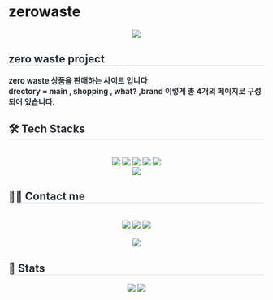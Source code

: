 
# zerowaste

<div align= "center">
    <img src="https://capsule-render.vercel.app/api?type=waving&color=0a4001&height=240&text=zero%20waste&animation=&fontColor=ffffff&fontSize=60" />
    </div>
    <div style="text-align: left;"> 
    <h2 style="border-bottom: 1px solid #d8dee4; color: #282d33;"> zero waste project </h2>  
    <div style="font-weight: 700; font-size: 15px; text-align: left; color: #282d33;"> zero waste 상품을 판매하는 사이트 입니다 </div> 
    <div style="font-weight: 700; font-size: 15px; text-align: left; color: #282d33;"> drectory  = main , shopping , what? ,brand 이렇게 총 4개의 페이지로 구성되어 있습니다. </div> 
    </div>
    <div style="text-align: left;">
    <h2 style="border-bottom: 1px solid #d8dee4; color: #282d33;"> 🛠️ Tech Stacks </h2> <br> 
    <div  align= "center"> <img src="https://img.shields.io/badge/CSS3-1572B6?style=flat&logo=CSS3&logoColor=white">
          <img src="https://img.shields.io/badge/Discord-5865F2?style=flat&logo=Discord&logoColor=white">
          <img src="https://img.shields.io/badge/Figma-F24E1E?style=flat&logo=Figma&logoColor=white">
          <img src="https://img.shields.io/badge/Github-181717?style=flat&logo=Github&logoColor=white">
          <img src="https://img.shields.io/badge/HTML5-E34F26?style=flat&logo=HTML5&logoColor=white">
          <br/><img src="https://img.shields.io/badge/Javascript-F7DF1E?style=flat&logo=Javascript&logoColor=white">
          </div>
    </div>
    <div style="text-align: left;">
    <h2 style="border-bottom: 1px solid #d8dee4; color: #282d33;"> 🧑‍💻 Contact me </h2> <br> 
    <div align= "center"> <a href=https://www.instagram.com/cu_he_hi_joy/> <img src="https://img.shields.io/badge/Instagram-E4405F?style=flat&logo=Instagram&logoColor=white&link=https://www.instagram.com/cu_he_hi_joy/"> </a>
         <a href=https://blog.naver.com/x8234> <img src="https://img.shields.io/badge/Naver-03C75A?style=flat&logo=Naver&logoColor=white&link=https://blog.naver.com/x8234"> </a>
         <a href=mailto:x823429331158@gmail.com> <img src="https://img.shields.io/badge/Gmail-EA4335?style=flat&logo=Gmail&logoColor=white&link=mailto:x823429331158@gmail.com"> </a>
          </div>  <br> 
    <div align= "center"> <a href="https://hits.seeyoufarm.com"> <img src="https://hits.seeyoufarm.com/api/count/incr/badge.svg?url=https%3A%2F%2Fgithub.com%2FBEE0701%2F&count_bg=%23000000&title_bg=%23000000&icon=github.svg&icon_color=%23FFFFFF&title=GitHub&edge_flat=false"/></a>
       </div> 
    </div>
    <div style="text-align: left;"> 
    <h2 style="border-bottom: 1px solid #d8dee4; color: #282d33;"> 🏅 Stats </h2> <div align= "center"> <img src="https://github-readme-stats.vercel.app/api?username=BEE0701&bg_color=180,a8c3a4,00000000&title_color=ffffff&text_color=ffffff"
         /> <img src="https://github-readme-stats.vercel.app/api/top-langs/?username=BEE0701&layout=compact&bg_color=180,a8c3a4,00000000&title_color=ffffff&text_color=ffffff"
           /> </div> 
    </div>
    
